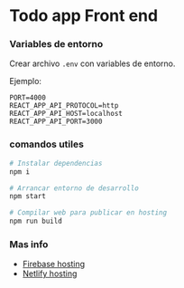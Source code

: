 # Todo app Front end

### Variables de entorno
Crear archivo `.env` con variables de entorno.

Ejemplo:
```
PORT=4000
REACT_APP_API_PROTOCOL=http
REACT_APP_API_HOST=localhost
REACT_APP_API_PORT=3000
```

### comandos utiles
```bash
# Instalar dependencias
npm i

# Arrancar entorno de desarrollo
npm start

# Compilar web para publicar en hosting
npm run build
```

### Mas info
- [Firebase hosting](docs/firebase-hosting.md)
- [Netlify hosting](docs/netlify-hosting.md)
